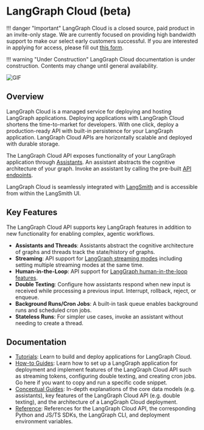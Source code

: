 # LangGraph Cloud (beta)

!!! danger "Important"
    LangGraph Cloud is a closed source, paid product in an invite-only stage. We are currently focused on providing high bandwidth support to make our select early customers successful. If you are interested in applying for access, please fill out [this form](https://www.langchain.com/langgraph-cloud-beta).

!!! warning "Under Construction"
    LangGraph Cloud documentation is under construction. Contents may change until general availability.

![GIF](./how-tos/img/studio_input.gif)

## Overview

LangGraph Cloud is a managed service for deploying and hosting LangGraph applications. Deploying applications with LangGraph Cloud shortens the time-to-market for developers. With one click, deploy a production-ready API with built-in persistence for your LangGraph application. LangGraph Cloud APIs are horizontally scalable and deployed with durable storage.

The LangGraph Cloud API exposes functionality of your LangGraph application through [Assistants](./concepts/api.md#assistants). An assistant abstracts the cognitive architecture of your graph. Invoke an assistant by calling the pre-built [API endpoints](./reference/api/api_ref.md).

LangGraph Cloud is seamlessly integrated with [LangSmith](https://www.langchain.com/langsmith) and is accessible from within the LangSmith UI.

## Key Features

The LangGraph Cloud API supports key LangGraph features in addition to new functionality for enabling complex, agentic workflows.

- **Assistants and Threads**: Assistants abstract the cognitive architecture of graphs and threads track the state/history of graphs.
- **Streaming**: API support for [LangGraph streaming modes](../concepts/low_level.md#streaming) including setting multiple streaming modes at the same time.
- **Human-in-the-Loop**: API support for [LangGraph human-in-the-loop features](../concepts/agentic_concepts.md#human-in-the-loop).
- **Double Texting**: Configure how assistants respond when new input is received while processing a previous input. Interrupt, rollback, reject, or enqueue.
- **Background Runs/Cron Jobs**: A built-in task queue enables background runs and scheduled cron jobs.
- **Stateless Runs**: For simpler use cases, invoke an assistant without needing to create a thread.

## Documentation

- [Tutorials](./quick_start.md): Learn to build and deploy applications for LangGraph Cloud.
- [How-to Guides](./how-tos/index.md): Learn how to set up a LangGraph application for deployment and implement features of the LangGraph Cloud API such as streaming tokens, configuring double texting, and creating cron jobs. Go here if you want to copy and run a specific code snippet.
- [Conceptual Guides](./concepts/api.md): In-depth explanations of the core data models (e.g. assistants), key features of the LangGraph Cloud API (e.g. double texting), and the architecture of a LangGraph Cloud deployment.
- [Reference](./reference/api/api_ref.md): References for the LangGraph Cloud API, the corresponding Python and JS/TS SDKs, the LangGraph CLI, and deployment environment variables.
